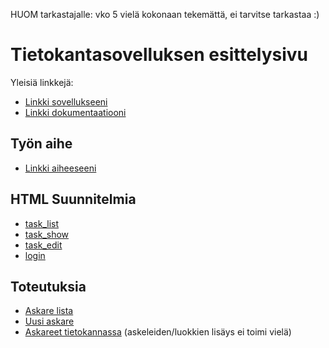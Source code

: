HUOM tarkastajalle: vko 5 vielä kokonaan tekemättä, ei tarvitse tarkastaa :)

# Tietokantasovelluksen esittelysivu

Yleisiä linkkejä:

* [Linkki sovellukseeni](http://mapyma.users.cs.helsinki.fi/muistilista/)
* [Linkki dokumentaatiooni](https://github.com/Blodir/Tsoha-Bootstrap/blob/master/doc/dokumentaatio.pdf)

## Työn aihe

* [Linkki aiheeseeni](http://advancedkittenry.github.io/suunnittelu_ja_tyoymparisto/aiheet/Muistilista.html) 

## HTML Suunnitelmia
* [task_list](http://mapyma.users.cs.helsinki.fi/muistilista/tasks)
* [task_show](http://mapyma.users.cs.helsinki.fi/muistilista/tasks/1)
* [task_edit](http://mapyma.users.cs.helsinki.fi/muistilista/newtask)
* [login](http://mapyma.users.cs.helsinki.fi/muistilista/login)

## Toteutuksia

* [Askare lista](http://mapyma.users.cs.helsinki.fi/muistilista/askareet)
* [Uusi askare](http://mapyma.users.cs.helsinki.fi/muistilista/askare/uusi)
* [Askareet tietokannassa](http://mapyma.users.cs.helsinki.fi/muistilista/hiekkalaatikko)
(askeleiden/luokkien lisäys ei toimi vielä)
